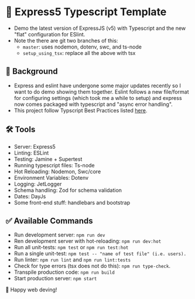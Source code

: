 # 🚀 Express5 Typescript Template
- Demo the latest version of ExpressJS (v5) with Typescript and the new "flat" configuration for ESlint.
- Note the there are git two branches of this:
  - `master`: uses nodemon, dotenv, swc, and ts-node
  - `setup_using_tsx`: replace all the above with tsx


## 📁 Background
- Express and eslint have undergone some major updates recently so I want to do demo showing them together. Eslint follows a new file/format for configuring settings (which took me a while to setup) and express now comes packaged with typescript and "async error handling".
- This project follow Typscript Best Practices listed <a href="https://github.com/seanpmaxwell/Typescript-Best-Practices">here</a>.


## 🛠️ Tools
- Server: Express5
- Linting: ESLint
- Testing: Jamine + Supertest
- Running typescript files: Ts-node
- Hot Reloading: Nodemon, Swc/core
- Environment Variables: Dotenv
- Logging: JetLogger
- Schema handling: Zod for schema validation
- Dates: DayJs
- Some front-end stuff: handlebars and bootstrap


## ✅ Available Commands
- Run development server: `npm run dev`
- Ren development server with hot-reloading: `npm run dev:hot`
- Run all unit-tests: `npm test` or `npm run test:hot`
- Run a single unit-test: `npm test -- "name of test file" (i.e. users).`
- Run linter: `npm run lint` and `npm run lint:tests`
- Check for type errors (tsx does not do this): `npm run type-check`.
- Transpile production code: `npm run build`
- Start production server: `npm start`

🎉 Happy web deving!
